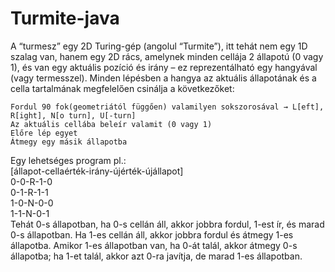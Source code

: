 # Turmite-java

A “turmesz” egy 2D Turing-gép (angolul “Turmite”), itt tehát nem egy 1D szalag van, hanem egy 2D rács, amelynek minden cellája 2 állapotú (0 vagy 1), és van egy aktuális pozíció és irány – ez reprezentálható egy hangyával (vagy termesszel). Minden lépésben a hangya az aktuális állapotának és a cella tartalmának megfelelően csinálja a következőket:

    Fordul 90 fok(geometriától függően) valamilyen sokszorosával → L[eft], R[ight], N[o turn], U[-turn]
    Az aktuális cellába beleír valamit (0 vagy 1)
    Előre lép egyet
    Átmegy egy másik állapotba

Egy lehetséges program pl.:  
[állapot-cellaérték-irány-újérték-újállapot]  
0-0-R-1-0  
0-1-R-1-1  
1-0-N-0-0  
1-1-N-0-1  
Tehát 0-s állapotban, ha 0-s cellán áll, akkor jobbra fordul, 1-est ír, és marad 0-s állapotban. Ha 1-es cellán áll, akkor jobbra fordul és átmegy 1-es állapotba. Amikor 1-es állapotban van, ha 0-át talál, akkor átmegy 0-s állapotba; ha 1-et talál, akkor azt 0-ra javítja, de marad 1-es állapotban.
